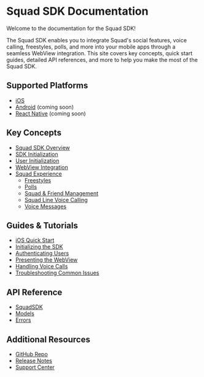 # Squad SDK Documentation

Welcome to the documentation for the Squad SDK!

The Squad SDK enables you to integrate Squad's social features, voice calling, freestyles, polls, and more into your mobile apps through a seamless WebView integration. This site covers key concepts, quick start guides, detailed API references, and more to help you make the most of the Squad SDK.

## Supported Platforms

- [iOS](ios/getting-started.md)
- [Android](android/getting-started.md) (coming soon)
- [React Native](react-native/getting-started.md) (coming soon)

## Key Concepts

- [Squad SDK Overview](overview.md)
- [SDK Initialization](sdk-init.md)
- [User Initialization](user-init.md)
- [WebView Integration](webview-integration.md)
- [Squad Experience](squad-experience.md)
  - [Freestyles](freestyles.md)
  - [Polls](polls.md)
  - [Squad & Friend Management](squad-friends.md)
  - [Squad Line Voice Calling](voice-calling.md)
  - [Voice Messages](voice-messages.md)

## Guides & Tutorials

- [iOS Quick Start](ios/quick-start.md)
- [Initializing the SDK](ios/sdk-init.md)
- [Authenticating Users](ios/user-auth.md)
- [Presenting the WebView](ios/webview-present.md)
- [Handling Voice Calls](ios/voice-calls.md)
- [Troubleshooting Common Issues](ios/troubleshooting.md)

## API Reference

- [SquadSDK](ios/api/squad-sdk.md)
- [Models](ios/api/models.md)
- [Errors](ios/api/errors.md)

## Additional Resources

- [GitHub Repo](https://github.com/withyoursquad/squad-sports-ios)
- [Release Notes](https://github.com/withyoursquad/squad-sports-ios/tree/main/changelogs)
- [Support Center](https://support.withyoursquad.com)
